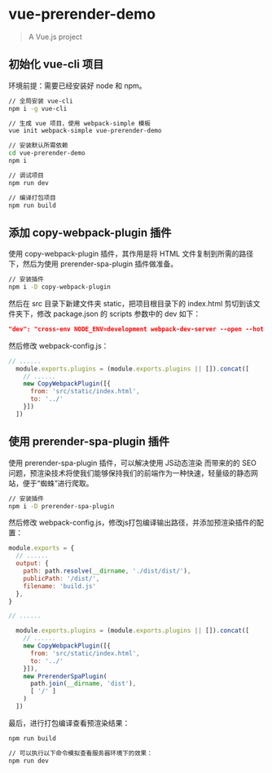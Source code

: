# vue-prerender-demo

> A Vue.js project

## 初始化 vue-cli 项目

环境前提：需要已经安装好 node 和 npm。

``` bash
// 全局安装 vue-cli
npm i -g vue-cli

// 生成 vue 项目，使用 webpack-simple 模板
vue init webpack-simple vue-prerender-demo

// 安装默认所需依赖
cd vue-prerender-demo
npm i

// 调试项目
npm run dev

// 编译打包项目
npm run build
```

## 添加 copy-webpack-plugin 插件

使用 copy-webpack-plugin 插件，其作用是将 HTML 文件复制到所需的路径下，然后为使用 prerender-spa-plugin 插件做准备。

``` bash
// 安装插件
npm i -D copy-webpack-plugin
```

然后在 src 目录下新建文件夹 static，把项目根目录下的 index.html 剪切到该文件夹下，修改 package.json 的 scripts 参数中的 dev 如下：

``` package.json
"dev": "cross-env NODE_ENV=development webpack-dev-server --open --hot --content-base src/static"
```

然后修改 webpack-config.js：

``` js
// ......
  module.exports.plugins = (module.exports.plugins || []).concat([
    // ......
    new CopyWebpackPlugin([{
      from: 'src/static/index.html',
      to: '../'
    }])
  ])
```

## 使用 prerender-spa-plugin 插件

使用 prerender-spa-plugin 插件，可以解决使用 JS动态渲染 而带来的的 SEO 问题，预渲染技术将使我们能够保持我们的前端作为一种快速，轻量级的静态网站，便于“蜘蛛”进行爬取。

``` bash
// 安装插件
npm i -D prerender-spa-plugin
```

然后修改 webpack-config.js，修改js打包编译输出路径，并添加预渲染插件的配置：

``` js
module.exports = {
  // ......
  output: {
    path: path.resolve(__dirname, './dist/dist/'),
    publicPath: '/dist/',
    filename: 'build.js'
  },
}

// ......

  module.exports.plugins = (module.exports.plugins || []).concat([
    // ......
    new CopyWebpackPlugin([{
      from: 'src/static/index.html',
      to: '../'
    }]),
    new PrerenderSpaPlugin(
      path.join(__dirname, 'dist'),
      [ '/' ]
    )
  ])
```

最后，进行打包编译查看预渲染结果：

``` bash
npm run build

// 可以执行以下命令模拟查看服务器环境下的效果：
npm run dev
```

<!-- For detailed explanation on how things work, consult the [docs for vue-loader](http://vuejs.github.io/vue-loader). -->

